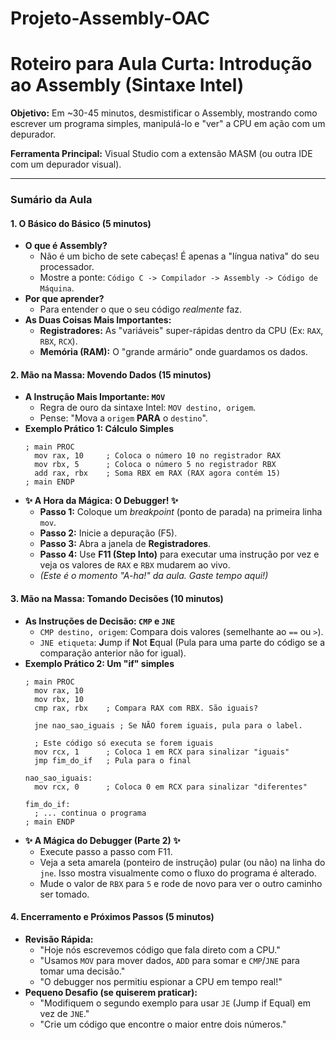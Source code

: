 # Projeto-Assembly-OAC

# Roteiro para Aula Curta: Introdução ao Assembly (Sintaxe Intel)

**Objetivo:** Em ~30-45 minutos, desmistificar o Assembly, mostrando como escrever um programa simples, manipulá-lo e "ver" a CPU em ação com um depurador.

**Ferramenta Principal:** Visual Studio com a extensão MASM (ou outra IDE com um depurador visual).

---

### Sumário da Aula

#### 1. **O Básico do Básico (5 minutos)**

* **O que é Assembly?**
    * Não é um bicho de sete cabeças! É apenas a "língua nativa" do seu processador.
    * Mostre a ponte: `Código C -> Compilador -> Assembly -> Código de Máquina`.
* **Por que aprender?**
    * Para entender o que o seu código *realmente* faz.
* **As Duas Coisas Mais Importantes:**
    * **Registradores:** As "variáveis" super-rápidas dentro da CPU (Ex: `RAX`, `RBX`, `RCX`).
    * **Memória (RAM):** O "grande armário" onde guardamos os dados.

#### 2. **Mão na Massa: Movendo Dados (15 minutos)**

* **A Instrução Mais Importante: `MOV`**
    * Regra de ouro da sintaxe Intel: `MOV destino, origem`.
    * Pense: "Mova a `origem` **PARA** o `destino`".
* **Exemplo Prático 1: Cálculo Simples**
    ```assembly
    ; main PROC
      mov rax, 10     ; Coloca o número 10 no registrador RAX
      mov rbx, 5      ; Coloca o número 5 no registrador RBX
      add rax, rbx    ; Soma RBX em RAX (RAX agora contém 15)
    ; main ENDP
    ```
* **✨ A Hora da Mágica: O Debugger! ✨**
    * **Passo 1:** Coloque um *breakpoint* (ponto de parada) na primeira linha `mov`.
    * **Passo 2:** Inicie a depuração (F5).
    * **Passo 3:** Abra a janela de **Registradores**.
    * **Passo 4:** Use **F11 (Step Into)** para executar uma instrução por vez e veja os valores de `RAX` e `RBX` mudarem ao vivo.
    * *(Este é o momento "A-ha!" da aula. Gaste tempo aqui!)*

#### 3. **Mão na Massa: Tomando Decisões (10 minutos)**

* **As Instruções de Decisão: `CMP` e `JNE`**
    * `CMP destino, origem`: Compara dois valores (semelhante ao `==` ou `>`).
    * `JNE etiqueta`: **J**ump if **N**ot **E**qual (Pula para uma parte do código se a comparação anterior não for igual).
* **Exemplo Prático 2: Um "if" simples**
    ```assembly
    ; main PROC
      mov rax, 10
      mov rbx, 10
      cmp rax, rbx    ; Compara RAX com RBX. São iguais?

      jne nao_sao_iguais ; Se NÃO forem iguais, pula para o label.

      ; Este código só executa se forem iguais
      mov rcx, 1      ; Coloca 1 em RCX para sinalizar "iguais"
      jmp fim_do_if   ; Pula para o final

    nao_sao_iguais:
      mov rcx, 0      ; Coloca 0 em RCX para sinalizar "diferentes"

    fim_do_if:
      ; ... continua o programa
    ; main ENDP
    ```
* **✨ A Mágica do Debugger (Parte 2) ✨**
    * Execute passo a passo com F11.
    * Veja a seta amarela (ponteiro de instrução) pular (ou não) na linha do `jne`. Isso mostra visualmente como o fluxo do programa é alterado.
    * Mude o valor de `RBX` para `5` e rode de novo para ver o outro caminho ser tomado.

#### 4. **Encerramento e Próximos Passos (5 minutos)**

* **Revisão Rápida:**
    * "Hoje nós escrevemos código que fala direto com a CPU."
    * "Usamos `MOV` para mover dados, `ADD` para somar e `CMP`/`JNE` para tomar uma decisão."
    * "O debugger nos permitiu espionar a CPU em tempo real!"
* **Pequeno Desafio (se quiserem praticar):**
    * "Modifiquem o segundo exemplo para usar `JE` (Jump if Equal) em vez de `JNE`."
    * "Crie um código que encontre o maior entre dois números."
